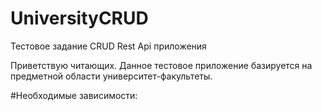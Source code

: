 # UniversityCRUD
Тестовое задание CRUD Rest Api приложения

Приветствую читающих. 
Данное тестовое приложение базируется на предметной области университет-факультеты.

#Необходимые зависимости:

